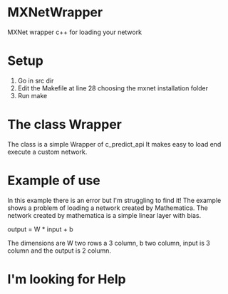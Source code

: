 # MXNetWrapper
MXNet wrapper c++ for loading your network

# Setup
1. Go in src dir
2. Edit the Makefile at line 28 choosing the mxnet installation folder
3. Run make

# The class Wrapper
The class is a simple Wrapper of c_predict_api
It makes easy to load end execute a custom network.

# Example of use
In this example there is an error but I'm struggling to find it!
The example shows a problem of loading a network created by Mathematica.
The network created by mathematica is a simple linear layer with bias.

output = W * input + b

The dimensions are W two rows a 3 column, b two column, input is 3 column and the output is 2 column.

# I'm looking for Help
